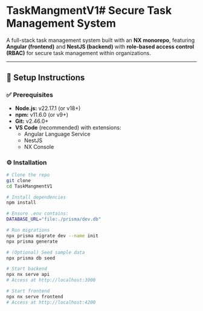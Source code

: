 # TaskMangmentV1# Secure Task Management System

A full-stack task management system built with an **NX monorepo**, featuring **Angular (frontend)** and **NestJS (backend)** with **role-based access control (RBAC)** for secure task management within organizations.

---

## 🚀 Setup Instructions

### ✅ Prerequisites
- **Node.js:** v22.17.1 (or v18+)
- **npm:** v11.6.0 (or v9+)
- **Git:** v2.46.0+
- **VS Code** (recommended) with extensions:
  - Angular Language Service
  - NestJS
  - NX Console

### ⚙️ Installation

```bash
# Clone the repo
git clone 
cd TaskMangmentV1

# Install dependencies
npm install

# Ensure .env contains:
DATABASE_URL="file:./prisma/dev.db"

# Run migrations
npx prisma migrate dev --name init
npx prisma generate

# (Optional) Seed sample data
npx prisma db seed

# Start backend
npx nx serve api
# Access at http://localhost:3000

# Start frontend
npx nx serve frontend
# Access at http://localhost:4200
